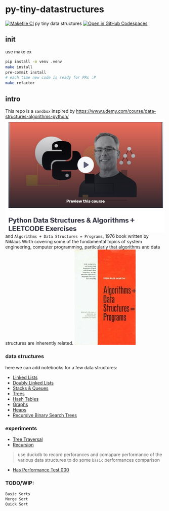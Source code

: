 # py-tiny-datastructures
[![Makefile CI](https://github.com/obar1/py-tiny-datastructures/actions/workflows/makefile.yml/badge.svg)](https://github.com/obar1/py-tiny-datastructures/actions/workflows/makefile.yml)
py tiny data structures
[![Open in GitHub Codespaces](https://github.com/codespaces/badge.svg)](https://codespaces.new/obar1/py-tiny-datastructures?quickstart=1)
## init
use make
ex
```bash
pip install -m venv .venv
make install
pre-commit install
# each time new code is ready for PRs :P
make refactor
```
## intro
This repo is a `sandbox` inspired by 
https://www.udemy.com/course/data-structures-algorithms-python/
![alt text](b80fbdfb-c570-4323-a2ae-69ad009f07a0.png)
and 
`Algorithms + Data Structures = Programs`, 1976 book written by Niklaus Wirth covering some of the fundamental topics of system engineering, computer programming, particularly that algorithms and data structures are inherently related.
![alt text](Algorithms_+_Data_Structures.jpg)
 

### data structures 
here we can add notebooks for a few data structures:
- [Linked Lists](nb-ds/linked-lists.ipynb)
- [Doubly Linked Lists](nb-ds/doubly-linked-lists.ipynb)
- [Stacks & Queues](nb-ds/stacks-queues.ipynb)
- [Trees](nb-ds/trees.ipynb)
- [Hash Tables](nb-ds/hash-tables.ipynb)
- [Graphs](nb-ds/graphs.ipynb)
- [Heaps](nb-ds/heaps.ipynb)
- [Recursive Binary Search Trees](nb-ds/recursive-binary-search-trees.ipynb)
 
### experiments
- [Tree Traversal](nb-experiments/tree-traversal.ipynb)
- [Recursion](nb-experiments/recursion.ipynb)
> use duckdb to record perforances and comapare performance of the various data structures
to do some `basic` performances comparison
- [Has Performance Test 000](nb-experiments/has-performance-test-000.ipynb)

### TODO/WIP:
```
Basic Sorts
Merge Sort
Quick Sort
```
 
